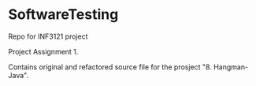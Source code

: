 # SoftwareTesting
Repo for INF3121 project

Project Assignment 1.

Contains original and refactored source file for the prosject "8. Hangman-Java".
